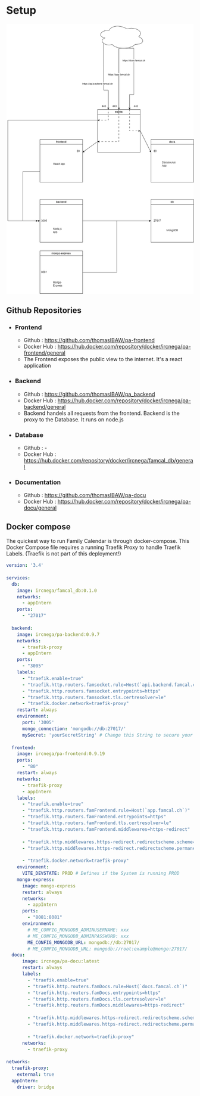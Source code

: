 # Setup

![container.png](../../../static/img/container.png)

## Github Repositories
- ### Frontend
  - Github      : https://github.com/thomasIBAW/pa-frontend
  - Docker Hub  : https://hub.docker.com/repository/docker/ircnega/pa-frontend/general
  - The Frontend exposes the public view to the internet. It's a react application
- ### Backend
  - Github      : https://github.com/thomasIBAW/pa_backend
  - Docker Hub  : https://hub.docker.com/repository/docker/ircnega/pa-backend/general
  - Backend handels all requests from the frontend. Backend is the proxy to the Database. It runs on node.js
- ### Database
  - Github      : -
  - Docker Hub  : https://hub.docker.com/repository/docker/ircnega/famcal_db/general
- ### Documentation
  - Github      : https://github.com/thomasIBAW/pa-docu
  - Docker Hub  : https://hub.docker.com/repository/docker/ircnega/pa-docu/general


## Docker compose

The quickest way to run Family Calendar is through docker-compose. This Docker Compose file requires a running Traefik Proxy to handle Traefik Labels. (Traefik is not part of this deployment!)




```yaml
version: '3.4'

services:
  db:
    image: ircnega/famcal_db:0.1.0
    networks:
      - appIntern
    ports:
      - "27017"

  backend:
    image: ircnega/pa-backend:0.9.7
    networks:
      - traefik-proxy
      - appIntern
    ports:
      - "3005"
    labels:
      - "traefik.enable=true"
      - "traefik.http.routers.famsocket.rule=Host(`api.backend.famcal.ch`)"
      - "traefik.http.routers.famsocket.entrypoints=https"  
      - "traefik.http.routers.famsocket.tls.certresolver=le"  
      - "traefik.docker.network=traefik-proxy"
    restart: always
    environment:
      port: '3005'
      mongo_connection: 'mongodb://db:27017/'
      mySecret: 'yourSecretString' # Change this String to secure your Installation

  frontend:
    image: ircnega/pa-frontend:0.9.19
    ports:
      - "80"
    restart: always
    networks:
      - traefik-proxy
      - appIntern
    labels:
      - "traefik.enable=true"
      - "traefik.http.routers.famFrontend.rule=Host(`app.famcal.ch`)"
      - "traefik.http.routers.famFrontend.entrypoints=https"  
      - "traefik.http.routers.famFrontend.tls.certresolver=le"  
      - "traefik.http.routers.famFrontend.middlewares=https-redirect"  

      - "traefik.http.middlewares.https-redirect.redirectscheme.scheme=https"
      - "traefik.http.middlewares.https-redirect.redirectscheme.permanent=true"

      - "traefik.docker.network=traefik-proxy"
    environment:
      VITE_DEVSTATE: PROD # Defines if the System is running PROD
    mongo-express:
      image: mongo-express
      restart: always
      networks:
        - appIntern
      ports:
        - "8081:8081"
      environment:
        # ME_CONFIG_MONGODB_ADMINUSERNAME: xxx
        # ME_CONFIG_MONGODB_ADMINPASSWORD: xxx
        ME_CONFIG_MONGODB_URL: mongodb://db:27017/
        # ME_CONFIG_MONGODB_URL: mongodb://root:example@mongo:27017/
  docu:
      image: ircnega/pa-docu:latest
      restart: always
      labels:
        - "traefik.enable=true"
        - "traefik.http.routers.famDocs.rule=Host(`docs.famcal.ch`)"
        - "traefik.http.routers.famDocs.entrypoints=https"  
        - "traefik.http.routers.famDocs.tls.certresolver=le"  
        - "traefik.http.routers.famDocs.middlewares=https-redirect"  

        - "traefik.http.middlewares.https-redirect.redirectscheme.scheme=https"
        - "traefik.http.middlewares.https-redirect.redirectscheme.permanent=true"

        - "traefik.docker.network=traefik-proxy"
      networks:
        - traefik-proxy

networks:
  traefik-proxy:
    external: true
  appIntern:
    driver: bridge

```